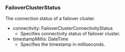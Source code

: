 ### FailoverClusterStatus
The connection status of a failover cluster.

- connectivity: FailoverClusterConnectivityStatus
  - Specifies connectivity status of failover cluster.
- timestampMillis: DateTime
  - Specifies the timestamp in milliseconds.
